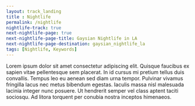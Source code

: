 ```yaml
--- 
layout: track_landing
title : Nightlife
permalink: /nightlife
nightlife-track: true
next-nightlife-page: true
next-nightlife-page-title: Gaysian Nightlife in LA
next-nightlife-page-destination: gaysian_nightlife_la
tags: [Nightlife, Keywords]
---
```


Lorem ipsum dolor sit amet consectetur adipiscing elit. Quisque faucibus ex sapien vitae pellentesque sem placerat. In id cursus mi pretium tellus duis convallis. Tempus leo eu aenean sed diam urna tempor. Pulvinar vivamus fringilla lacus nec metus bibendum egestas. Iaculis massa nisl malesuada lacinia integer nunc posuere. Ut hendrerit semper vel class aptent taciti sociosqu. Ad litora torquent per conubia nostra inceptos himenaeos.